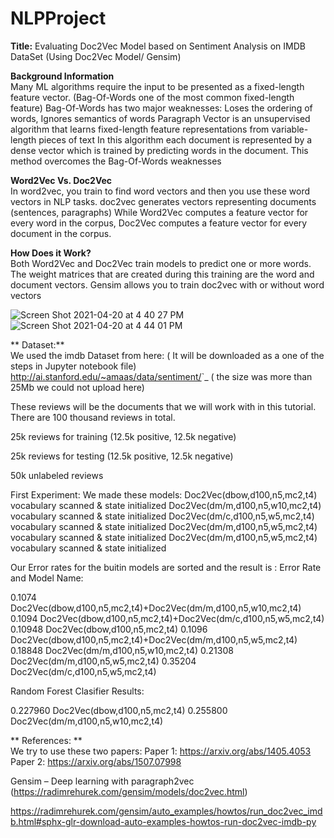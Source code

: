 # NLPProject

**Title:**
 Evaluating Doc2Vec Model based on Sentiment Analysis on IMDB DataSet (Using Doc2Vec Model/ Gensim)
 
 **Background Information** <br />
 Many ML algorithms require the input to be presented as a fixed-length feature vector. (Bag-Of-Words one of the most common fixed-length feature)
Bag-Of-Words has two major weaknesses: 
 Loses the  ordering of words, Ignores semantics of words
Paragraph Vector is an unsupervised algorithm that learns fixed-length feature representations from variable-length pieces of text
 In this algorithm each document is represented by a dense vector which is trained by predicting words in the document. 
This method overcomes the Bag-Of-Words weaknesses


**Word2Vec Vs. Doc2Vec** <br />
In word2vec, you train to find word vectors and then you use these word vectors in NLP tasks.
doc2vec generates vectors representing documents (sentences, paragraphs) 
While Word2Vec computes a feature vector for every word in the corpus, Doc2Vec computes a feature vector for every document in the corpus. 

**How Does it Work?** <br />
Both Word2Vec and Doc2Vec train models to predict one or more words. The weight matrices that are created during this training are the word and document vectors.
Gensim allows you to train doc2vec with or without word vectors


![Screen Shot 2021-04-20 at 4 40 27 PM](https://user-images.githubusercontent.com/81987771/115461302-43b71c80-a1f7-11eb-8ec8-17ebb5422f6f.png)![Screen Shot 2021-04-20 at 4 44 01 PM](https://user-images.githubusercontent.com/81987771/115461659-adcfc180-a1f7-11eb-8326-f24928e7c1f2.png)




** Dataset:**<br />
We used the imdb Dataset from here: ( It will be downloaded as a one of the steps in Jupyter notebook file)
<http://ai.stanford.edu/~amaas/data/sentiment/>`_ ( the size was more than 25Mb we could not upload here)

These reviews will be the documents that we will work with in this tutorial. There are 100 thousand reviews in total.

25k reviews for training (12.5k positive, 12.5k negative)

25k reviews for testing (12.5k positive, 12.5k negative)

50k unlabeled reviews

First Experiment:
We made these models:
Doc2Vec(dbow,d100,n5,mc2,t4) vocabulary scanned & state initialized
Doc2Vec(dm/m,d100,n5,w10,mc2,t4) vocabulary scanned & state initialized
Doc2Vec(dm/c,d100,n5,w5,mc2,t4) vocabulary scanned & state initialized
Doc2Vec(dm/m,d100,n5,w5,mc2,t4) vocabulary scanned & state initialized
Doc2Vec(dm/m,d100,n5,w5,mc2,t4) vocabulary scanned & state initialized

Our Error rates for the buitin models are sorted and the result is :
Error Rate and Model Name:

0.1074 	 Doc2Vec(dbow,d100,n5,mc2,t4)+Doc2Vec(dm/m,d100,n5,w10,mc2,t4)
0.1094 	 Doc2Vec(dbow,d100,n5,mc2,t4)+Doc2Vec(dm/c,d100,n5,w5,mc2,t4)
0.10948 	 Doc2Vec(dbow,d100,n5,mc2,t4)
0.1096 	 Doc2Vec(dbow,d100,n5,mc2,t4)+Doc2Vec(dm/m,d100,n5,w5,mc2,t4)
0.18848 	 Doc2Vec(dm/m,d100,n5,w10,mc2,t4)
0.21308 	 Doc2Vec(dm/m,d100,n5,w5,mc2,t4)
0.35204 	 Doc2Vec(dm/c,d100,n5,w5,mc2,t4)

Random Forest Clasifier Results:

0.227960 Doc2Vec(dbow,d100,n5,mc2,t4)
0.255800 Doc2Vec(dm/m,d100,n5,w10,mc2,t4)

** References: **<br /> 
We try to use these two papers:
Paper 1: https://arxiv.org/abs/1405.4053       Paper 2: https://arxiv.org/abs/1507.07998

Gensim – Deep learning with paragraph2vec (https://radimrehurek.com/gensim/models/doc2vec.html)

https://radimrehurek.com/gensim/auto_examples/howtos/run_doc2vec_imdb.html#sphx-glr-download-auto-examples-howtos-run-doc2vec-imdb-py





